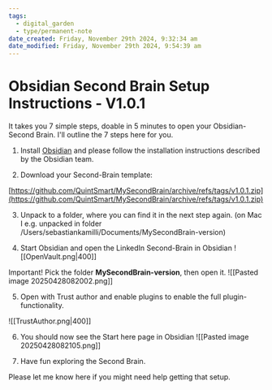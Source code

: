 ```yaml
---
tags:
  - digital_garden
  - type/permanent-note
date_created: Friday, November 29th 2024, 9:32:34 am
date_modified: Friday, November 29th 2024, 9:54:39 am
---
```

# Obsidian Second Brain Setup Instructions - V1.0.1
It takes you 7 simple steps, doable in 5 minutes to open your Obsidian-Second Brain. I'll outline the 7 steps here for you. 

1) Install [Obsidian](https://obsidian.md/) and please follow the installation instructions described by the Obsidian team.

2) Download your Second-Brain template:

[https://github.com/QuintSmart/MySecondBrain/archive/refs/tags/v1.0.1.zip](https://github.com/QuintSmart/MySecondBrain/archive/refs/tags/v1.0.1.zip)

3) Unpack to a folder, where you can find it in the next step again.
(on Mac I e.g. unpacked in folder /Users/sebastiankamilli/Documents/MySecondBrain-version)

4) Start Obsidian and open the LinkedIn Second-Brain in Obsidian
![[OpenVault.png|400]]

Important! Pick the folder **MySecondBrain-version**, then open it.
![[Pasted image 20250428082002.png]]

5) Open with Trust author and enable plugins to enable the full plugin-functionality.

![[TrustAuthor.png|400]]

6) You should now see the Start here page in Obsidian
![[Pasted image 20250428082105.png]]

7) Have fun exploring the Second Brain. 


Please let me know here if you might need help getting that setup. 

